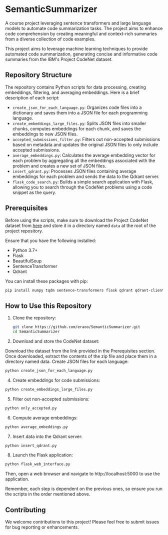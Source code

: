 # SemanticSummarizer
A course project leveraging sentence transformers and large language models to automate code summarization tasks. The project aims to enhance code comprehension by creating meaningful and context-rich summaries from a diverse collection of code examples.

This project aims to leverage machine learning techniques to provide automated code summarization, generating concise and informative code summaries from the IBM's Project CodeNet dataset.

## Repository Structure

The repository contains Python scripts for data processing, creating embeddings, filtering, and averaging embeddings. Here is a brief description of each script:

- `create_json_for_each_language.py`: Organizes code files into a dictionary and saves them into a JSON file for each programming language.
- `create_embeddings_large_files.py`: Splits JSON files into smaller chunks, computes embeddings for each chunk, and saves the embeddings to new JSON files.
- `accepted_submissions_filter.py`: Filters out non-accepted submissions based on metadata and updates the original JSON files to only include accepted submissions.
- `average_embeddings.py`: Calculates the average embedding vector for each problem by aggregating all the embeddings associated with the problem and creates a new set of JSON files.
- `insert_qdrant.py`: Processes JSON files containing average embeddings for each problem and sends the data to the Qdrant server.
- `flask_code_search.py`: Builds a simple search application with Flask, allowing you to search through the CodeNet problems using a code snippet as the query.

## Prerequisites

Before using the scripts, make sure to download the Project CodeNet dataset from [here](https://developer.ibm.com/exchanges/data/all/project-codenet/) and store it in a directory named `data` at the root of the project repository.

Ensure that you have the following installed:

- Python 3.7+
- Flask
- BeautifulSoup
- SentenceTransformer
- Qdrant

You can install these packages with pip:

```bash
pip install numpy tqdm sentence-transformers flask qdrant qdrant-client beautifulsoup4 pandas

```

## How to Use this Repository

1. Clone the repository:

   ```bash
   git clone https://github.com/eraoo/SemanticSummarizer.git
   cd SemanticSummarizer
   ```



2. Download and store the CodeNet dataset:

Download the dataset from the link provided in the Prerequisites section.
Once downloaded, extract the contents of the zip file and place them in a directory named data.
Create JSON files for each language:

```bash
python create_json_for_each_language.py
```

4. Create embeddings for code submissions:
```bash
python create_embeddings_large_files.py
```

5. Filter out non-accepted submissions:
```bash
python only_accepted.py
```

6. Compute average embeddings:
```bash
python average_embeddings.py
```

7. Insert data into the Qdrant server:
```bash
python insert_qdrant.py
```

8. Launch the Flask application:
```bash
python flask_web_interface.py
```

Then, open a web browser and navigate to http://localhost:5000 to use the application.

Remember, each step is dependent on the previous ones, so ensure you run the scripts in the order mentioned above.

## Contributing
We welcome contributions to this project! Please feel free to submit issues for bug reporting or enhancements.